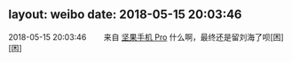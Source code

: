 layout: weibo
date: 2018-05-15 20:03:46
---
2018-05-15 20:03:46  &nbsp;&nbsp;&nbsp;&nbsp;&nbsp;&nbsp; 来自 <a href="http://app.weibo.com/t/feed/Z4AgP" rel="nofollow">坚果手机 Pro</a>
什么啊，最终还是留刘海了呗[困][困] ​​​
